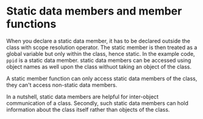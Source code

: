 # Static data members and member functions

When you declare a static data member, it has to be declared outside the class with scope resolution operator.
The static member is then treated as a global variable but only within the class, hence static.
In the example code, `ppid` is a static data member.
static data members can be accessed using object names as well upon the class withuot taking an object of the class.

A static member function can only access static data members of the class, they can't access non-static data members.

In a nutshell, static data members are helpful for inter-object communication of a class. Secondly, such static data members can hold information about the class itself rather than objects of the class.
